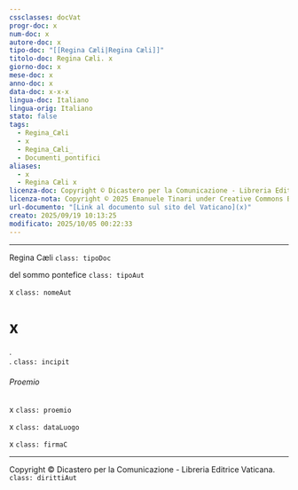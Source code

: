 ```yaml
---
cssclasses: docVat
progr-doc: x
num-doc: x
autore-doc: x
tipo-doc: "[[Regina Cæli|Regina Cæli]]"
titolo-doc: Regina Cæli. x
giorno-doc: x
mese-doc: x
anno-doc: x
data-doc: x-x-x
lingua-doc: Italiano
lingua-orig: Italiano
stato: false
tags:
  - Regina_Cæli
  - x
  - Regina_Cæli_
  - Documenti_pontifici
aliases:
  - x
  - Regina Cæli x
licenza-doc: Copyright © Dicastero per la Comunicazione - Libreria Editrice Vaticana
licenza-nota: Copyright © 2025 Emanuele Tinari under Creative Commons BY-NC-SA 4.0 https://creativecommons.org/licenses/by-nc-sa/4.0/
url-documento: "[Link al documento sul sito del Vaticano](x)"
creato: 2025/09/19 10:13:25
modificato: 2025/10/05 00:22:33
---
```



***


Regina Cæli `class: tipoDoc`


del sommo pontefice `class: tipoAut`


x `class: nomeAut`


# x


.<br>. `class: incipit`


###### Proemio


x `class: proemio`


x `class: dataLuogo`


x `class: firmaC`


***


Copyright © Dicastero per la Comunicazione - Libreria Editrice Vaticana. `class: dirittiAut`


